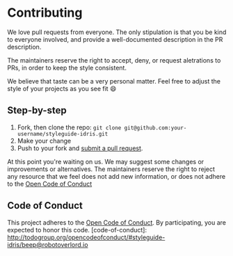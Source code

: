 # Contributing

We love pull requests from everyone. The only stipulation is that you be kind to everyone involved, and provide a well-documented description in the PR description.

The maintainers reserve the right to accept, deny, or request aletrations to PRs, in order to keep the style consistent.

We believe that taste can be a very personal matter. Feel free to adjust the style of your projects as you see fit :smile: 

## Step-by-step

1. Fork, then clone the repo: `git clone git@github.com:your-username/styleguide-idris.git`
2. Make your change
3. Push to your fork and [submit a pull request](https://github.com/expede/idris-styleguide/pulls).

At this point you're waiting on us. We may suggest some changes or improvements or alternatives. The maintainers reserve the right to reject any resource that we feel does not add new information, or does not adhere to the [Open Code of Conduct](code-of-conduct)

## Code of Conduct
This project adheres to the [Open Code of Conduct](code-of-conduct). By participating, you are expected to honor this code.
[code-of-conduct]: http://todogroup.org/opencodeofconduct/#styleguide-idris/beep@robotoverlord.io
